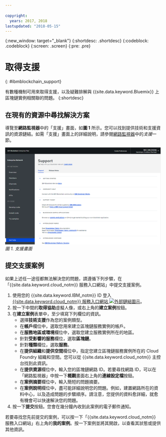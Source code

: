 ```yaml
---

copyright:
  years: 2017, 2018
lastupdated: "2018-05-15"
---
```


{:new_window: target="_blank"}
{:shortdesc: .shortdesc}
{:codeblock: .codeblock}
{:screen: .screen}
{:pre: .pre}


# 取得支援
{: #ibmblockchain_support}


有數種機制可用來取得支援，以及疑難排解與 {{site.data.keyword.Bluemix}} 上區塊鏈實例相關聯的問題。
{:shortdesc}


## 在現有的資源中尋找解決方案

導覽至**網路監視器**中的「支援」畫面，如**圖 1** 所示。您可以找到提供技術和支援資訊的資源鏈結。如需「支援」畫面上的詳細說明，請參閱[網路監視器](v10_dashboard.html)中的*支援*一節。

![支援畫面](images/support.png "支援畫面")
*圖 1. 支援畫面*


## 提交支援案例

如果上述任一途徑都無法解決您的問題，請遵循下列步驟，在「{{site.data.keyword.cloud_notm}} 服務入口網站」中提交支援案例。

1. 使用您的 {{site.data.keyword.IBM_notm}} ID 登入 [{{site.data.keyword.cloud_notm}} 服務入口網站 ![外部鏈結圖示](images/external_link.svg "外部鏈結圖示")](https://ibm.biz/ibmcloudsupport)。
2. 按一下中間的**取得協助**虛擬人像，或右上角的**建立案例**按鈕。
3. 在**建立案例**表單中，至少填寫下列欄位的資訊。  
    - 選擇**技術支援**作為您的案例類型。
    - 在**帳戶**欄位中，選取您用來建立區塊鏈服務實例的帳戶。
    - 在**服務地區或環境**欄位中，選取您建立服務實例所在的地區。
    - 針對**受影響的服務**欄位，選取**區塊鏈**。
    - 針對**種類**欄位，選取**服務**。
    - 在**提供組織**和**提供空間**欄位中，指定您建立區塊鏈服務實例所在的 Cloud Foundry 組織和空間。您可以從 {{site.data.keyword.cloud_notm}} 主控台找到此資訊。
    - 在**提供資源**欄位中，輸入您的區塊鏈網路 ID。若要尋找網路 ID，可以在「網路監視器」中按一下**概觀**畫面右上角的**連線設定檔**按鈕。
    - 在**案例摘要**欄位中，輸入簡短的問題摘要。
    - 在**案例說明**欄位中，盡可能詳細說明您的問題。例如，建置網路所在的資料中心，以及造成問題的步驟順序。請注意，您提供的資料愈詳細，就愈有機會可以快速解決您的問題。
4. 按一下**提交**按鈕。您會在幾分鐘內收到此案例的電子郵件通知。


若要尋找您先前提交的案例，可以按一下「{{site.data.keyword.cloud_notm}} 服務入口網站」右上角的**我的案例**。按一下案例並將其開啟，以查看其狀態或提供其他資訊。
